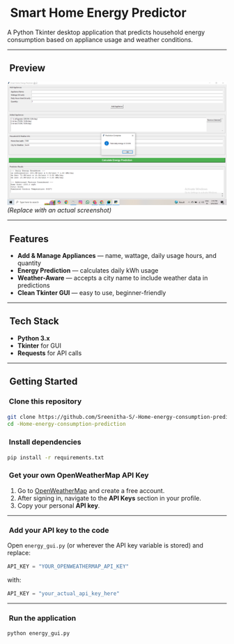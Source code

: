 
# ​ Smart Home Energy Predictor

A Python Tkinter desktop application that predicts household energy consumption based on appliance usage and weather conditions.

---

## ​ Preview
![App Screenshot](ss.png)  
*(Replace with an actual screenshot)*

---

## ​ Features
- **Add & Manage Appliances** — name, wattage, daily usage hours, and quantity
- **Energy Prediction** — calculates daily kWh usage
- **Weather-Aware** — accepts a city name to include weather data in predictions
- **Clean Tkinter GUI** — easy to use, beginner-friendly

---

## ​ Tech Stack
- **Python 3.x**
- **Tkinter** for GUI
- **Requests** for API calls

---

## ​ Getting Started

### ​​​ Clone this repository
```bash
git clone https://github.com/Sreenitha-S/-Home-energy-consumption-prediction.git
cd -Home-energy-consumption-prediction
```

### ​​​ Install dependencies
```bash
pip install -r requirements.txt
```

### ​​​ Get your own OpenWeatherMap API Key
1. Go to [OpenWeatherMap](https://home.openweathermap.org/users/sign_up) and create a free account.
2. After signing in, navigate to the **API Keys** section in your profile.
3. Copy your personal **API key**.

---

### ​​​ Add your API key to the code
Open `energy_gui.py` (or wherever the API key variable is stored) and replace:
```python
API_KEY = "YOUR_OPENWEATHERMAP_API_KEY"
```
with:
```python
API_KEY = "your_actual_api_key_here"
```

---

### ​​​ Run the application
```bash
python energy_gui.py
```
